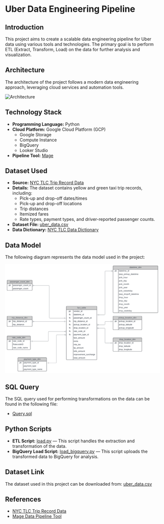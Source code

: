 # Uber Data Engineering Pipeline

## Introduction
This project aims to create a scalable data engineering pipeline for Uber data using various tools and technologies. The primary goal is to perform ETL (Extract, Transform, Load) on the data for further analysis and visualization.

## Architecture
The architecture of the project follows a modern data engineering approach, leveraging cloud services and automation tools.

![Architecture]()

## Technology Stack
- **Programming Language:** Python
- **Cloud Platform:** Google Cloud Platform (GCP)
  - Google Storage
  - Compute Instance
  - BigQuery
  - Looker Studio
- **Pipeline Tool:** [Mage](https://www.mage.ai/)

## Dataset Used
- **Source:** [NYC TLC Trip Record Data](https://www.nyc.gov/site/tlc/about/tlc-trip-record-data.page)
- **Details:** The dataset contains yellow and green taxi trip records, including:
  - Pick-up and drop-off dates/times
  - Pick-up and drop-off locations
  - Trip distances
  - Itemized fares
  - Rate types, payment types, and driver-reported passenger counts.
- **Dataset File:** [uber_data.csv](./uber_data.csv)
- **Data Dictionary:** [NYC TLC Data Dictionary](https://www.nyc.gov/assets/tlc/downloads/pdf/data_dictionary_trip_records_yellow.pdf)

## Data Model
The following diagram represents the data model used in the project:

![Data Model](Uber%20Data%20Model%20(1).svg)

## SQL Query
The SQL query used for performing transformations on the data can be found in the following file:

- [Query.sql](./Query.sql)

## Python Scripts
- **ETL Script:** [load.py](./load.py) — This script handles the extraction and transformation of the data.
- **BigQuery Load Script:** [load_bigquery.py](./load_bigquery.py) — This script uploads the transformed data to BigQuery for analysis.

## Dataset Link
The dataset used in this project can be downloaded from: [uber_data.csv](./data/uber_data.csv)

## References
- [NYC TLC Trip Record Data](https://www.nyc.gov/site/tlc/about/tlc-trip-record-data.page)
- [Mage Data Pipeline Tool](https://www.mage.ai/)


